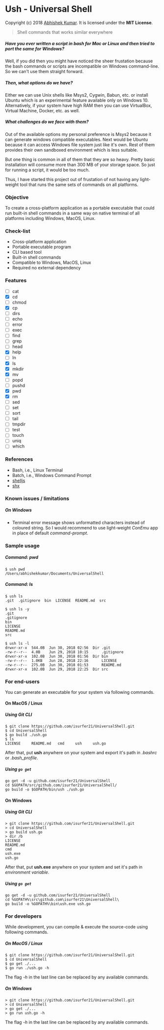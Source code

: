 # Ush - Universal Shell 
Copyright (c) 2018 [Abhishek Kumar](https://github.com/isurfer21).
It is licensed under the **MIT License**.

> Shell commands that works similar everywhere

##### Have you ever written a script in bash for Mac or Linux and then tried to port the same for Windows? 

Well, if you did then you might have noticed the sheer frustation because the bash commands or scripts are incompatible on Windows command-line. So we can't use them straight forward.

##### Then, what options do we have?

Either we can use Unix shells like Msys2, Cygwin, Babun, etc. or install Ubuntu which is an experimental feature available only on Windows 10. Alternatively, if your system have high RAM then you can use VirtualBox, Virtual Machine, Docker, etc. as well.

##### What challenges do we face with them?

Out of the available options my personal preference is Msys2 because it can generate windows compatible executables. Next would be Ubuntu because it can access Windows file system just like it's own. Rest of them provides their own sandboxed environment which is less suitable.

But one thing is common in all of them that they are so heavy. Pretty basic installation will consume more than 300 MB of your storage space. So just for running a script, it would be too much.

Thus, I have started this project out of frustation of not having any light-weight tool that runs the same sets of commands on all platforms.

### Objective
To create a cross-platform application as a portable executable that could run built-in shell commands in a same way on native terminal of all platforms including Windows, MacOS, Linux.

### Check-list
 - Cross-platform application
 - Portable executable program
 - CLI based tool
 - Built-in shell commands
 - Compatible to Windows, MacOS, Linux
 - Required no external dependency

### Features
 - [ ] cat
 - [x] cd
 - [ ] chmod
 - [x] cp
 - [ ] dirs
 - [ ] echo
 - [ ] error
 - [ ] exec
 - [ ] find
 - [ ] grep
 - [ ] head
 - [x] help
 - [ ] ln
 - [x] ls
 - [x] mkdir
 - [x] mv
 - [ ] popd
 - [ ] pushd
 - [x] pwd
 - [x] rm
 - [ ] sed
 - [ ] set
 - [ ] sort
 - [ ] tail
 - [ ] tmpdir
 - [ ] test
 - [ ] touch
 - [ ] uniq
 - [ ] which

### References
 - Bash, i.e., Linux Terminal
 - Batch, i.e., Windows Command Prompt
 - [shelljs](https://github.com/shelljs/shelljs)
 - [shx](https://github.com/shelljs/shx)

### Known issues / limitations

##### On Windows
 - Terminal error message shows unformatted characters instead of coloured string. So I would recommend to use light-weight *ConEmu* app in place of default *command-prompt*.

### Sample usage

##### Command: pwd
```
$ ush pwd
/Users/abhishekkumar/Documents/UniversalShell
```

##### Command: ls
```
$ ush ls
.git  .gitignore  bin  LICENSE  README.md  src

$ ush ls -y
.git
.gitignore
bin
LICENSE
README.md
src

$ ush ls -l
drwxr-xr-x	544.0B	Jun 30, 2018 02:56	Dir	.git
-rw-r--r--	4.0B	Jun 29, 2018 10:15		.gitignore
drwxr-xr-x	102.0B	Jun 30, 2018 01:56	Dir	bin
-rw-r--r--	1.0KB	Jun 28, 2018 22:16		LICENSE
-rw-r--r--	275.0B	Jun 30, 2018 01:53		README.md
drwxr-xr-x	102.0B	Jun 29, 2018 22:25	Dir	src

```

### For end-users
You can generate an executable for your system via following commands.

#### On MacOS / Linux 

##### Using Git CLI 
```
$ git clone https://github.com/isurfer21/UniversalShell.git
$ cd UniversalShell
$ go build ./ush.go
$ ls
LICENSE		README.md	cmd		ush		ush.go
```
After that, put **ush** anywhere on your system and export it's path in *.bashrc* or *.bash_profile*.

##### Using ```go get```
```
go get -d -u github.com/isurfer21/UniversalShell
cd $GOPATH/src/github.com/isurfer21/UniversalShell/
go build -o $GOPATH/bin/ush ./ush.go
```

#### On Windows

##### Using Git CLI
```
> git clone https://github.com/isurfer21/UniversalShell.git
> cd UniversalShell
> go build ush.go
> dir /b
LICENSE
README.md
cmd
ush.exe
ush.go
```
After that, put **ush.exe** anywhere on your system and set it's path in *environment variable*.

##### Using ```go get```
```
go get -d -u github.com/isurfer21/UniversalShell
cd %GOPATH%\src\github.com\isurfer21\UniversalShell\
go build -o %GOPATH%\bin\ush.exe ush.go
```

### For developers
While development, you can compile & execute the source-code using following commands.

##### On MacOS / Linux 
```
$ git clone https://github.com/isurfer21/UniversalShell.git
$ cd UniversalShell
$ go get ./...
$ go run ./ush.go -h
```
The flag *-h* in the last line can be replaced by any available commands.

##### On Windows
```
> git clone https://github.com/isurfer21/UniversalShell.git
> cd UniversalShell
> go get ./...
> go run ush.go -h
```
The flag *-h* in the last line can be replaced by any available commands.
